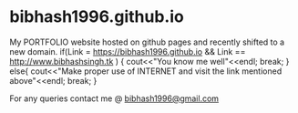 # bibhash1996.github.io

My PORTFOLIO website hosted on github pages and recently shifted to a new domain.
if(Link = https://bibhash1996.github.io && Link == http://www.bibhashsingh.tk )
  {
    cout<<"You know me well"<<endl;
    break;
  }
 else{
   cout<<"Make proper use of INTERNET and visit the link mentioned above"<<endl;
   break;
 } 

For any queries contact me @ bibhash1996@gmail.com
